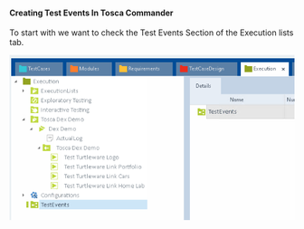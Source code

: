 #### Creating Test Events In Tosca Commander

To start with we want to check the Test Events Section of the Execution lists tab.

![](./img/testevent-checkout.png)

